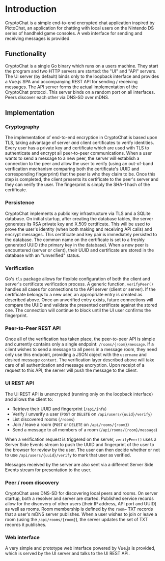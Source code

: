 # Introduction
CryptoChat is a simple end-to-end encrypted chat application inspired by PictoChat, an application for chatting with
local users on the Nintendo DS series of handheld game consoles. A web interface for sending and receiving messages is
provided.

## Functionality
CryptoChat is a single Go binary which runs on a users machine. They start the program and two HTTP servers are started:
the "UI" and "API" servers. The UI server (by default) binds only to the loopback interface and provides a Vue.js SPA
and accompanying REST API for sending / receiving messages. The API server forms the actual implementation of the
CryptoChat protocol. This server binds on a random port on all interfaces. Peers discover each other via DNS-SD over
mDNS.

## Implementation
### Cryptography
The implementation of end-to-end encryption in CryptoChat is based upon TLS, taking advantage of server _and_ client
certificates to verify identities. Every user has a private key and certificate which are used with TLS to authenticate
and encrypt all peer-to-peer communications. When a user wants to send a message to a new peer, the server will establish
a connection to the peer and allow the user to verify (using an out-of-band verification mechanism comparing both the
certificate's UUID and corresponding fingerprint) that the peer is who they claim to be. Once this step is completed,
the client presents its certificate to the peer's server and they can verify the user. The fingerprint is simply the
SHA-1 hash of the certificate.

### Persistence
CryptoChat implements a public key infrastructure via TLS and a SQLite database. On initial startup, after creating the
database tables, the server generates its RSA private key and X.509 certificate. This will be used to prove the user's
identity (when both making and receiving API calls) and encrypt messages. This certificate and key pair is immediately
persisted to the database. The common name on the certificate is set to a freshly generated UUID (the primary key in the
database). When a new peer is encountered (server or client), their UUID and certificate are stored in the database with
an "unverified" status.

### Verification
Go's `tls` package allows for flexible configuration of both the client and server's certificate verification process.
A generic function, `verifyPeer()` handles all cases for connections to the API server (client or server). If the
certificate belongs to a new user, an appropriate entry is created as described above. Once an unverified entry exists,
future connections will compare the UUID and validate the presented certificate against the stored one. The connection
will continue to block until the UI user confirms the fingerprint.

### Peer-to-Peer REST API
Once all of the verification has taken place, the peer-to-peer API is simple and currently contains only a single
endpoint: `/rooms/{room}/message`. If a client wishes to send a message to all peers in a message room, they need only
use this endpoint, providing a JSON object with the `username` and desired message `content`. The verification layer
described above will take care of all authentication and message encryption. Upon receipt of a request to this API, the
server will push the message to the client.

### UI REST API
The UI REST API is unencrypted (running only on the loopback interface) and allows the client to:
 - Retrieve their UUID and fingerprint (`/api/info`)
 - Verify / unverify a user (`POST` or `DELETE` on `/api/users/{uuid}/verify`)
 - List discovered rooms (`/rooms`)
 - Join / leave a room (`POST` or `DELETE` on `/api/rooms/{room}`)
 - Send a message to all members of a room (`/api/rooms/{room}/message`)

When a verification request is triggered on the server, `verifyPeer()` uses a Server Side Events stream to push the
UUID and fingerprint of the user to the browser for review by the user. The user can then decide whether or not to
use `/api/users/{uuid}/verify` to mark that user as verified.

Messages received by the server are also sent via a different Server Side Events stream for presentation to the user.

### Peer / room discovery
CryptoChat uses DNS-SD for discovering local peers and rooms. On server startup, both a resolver and server are started.
Published service records allow for the discovery of other users (their IP address, API port and UUID) as well as rooms.
Room membership is defined by the `room=` TXT records that a user's mDNS server publishes. When a user wishes to join or
leave a room (using the `/api/rooms/{room}`), the server updates the set of TXT records it publishes.

### Web interface
A very simple and prototype web interface powered by Vue.js is provided, which is served by the UI server and talks to
the UI REST API.

